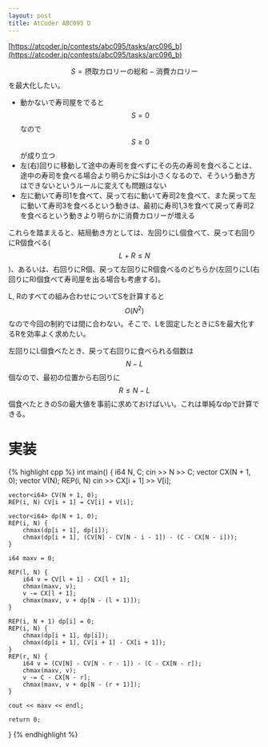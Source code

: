 ```yaml
---
layout: post
title: AtCoder ABC095 D
---
```


[https://atcoder.jp/contests/abc095/tasks/arc096_b](https://atcoder.jp/contests/abc095/tasks/arc096_b)

$$S = \text{摂取カロリーの総和} - \text{消費カロリー}$$を最大化したい。

- 動かないで寿司屋をでると$$S = 0$$なので$$S \ge 0$$が成り立つ
- 左(右)回りに移動して途中の寿司を食べずにその先の寿司を食べることは、途中の寿司を食べる場合より明らかにSは小さくなるので、そういう動き方はできないというルールに変えても問題はない
- 左に動いて寿司1を食べて、戻って右に動いて寿司2を食べて、また戻って左に動いて寿司3を食べるという動きは、最初に寿司1,3を食べて戻って寿司2を食べるという動きより明らかに消費カロリーが増える

これらを踏まえると、結局動き方としては、左回りにL個食べて、戻って右回りにR個食べる($$L + R \le N$$)、あるいは、右回りにR個、戻って左回りにR個食べるのどちらか(左回りにL(右回りにR)個食べて寿司屋を出る場合も考慮する)。

L, Rのすべての組み合わせについてSを計算すると$$O(N^2)$$なので今回の制約では間に合わない。そこで、Lを固定したときにSを最大化するRを効率よく求めたい。

左回りにL個食べたとき、戻って右回りに食べられる個数は$$N - L$$個なので、最初の位置から右回りに$$R \le N - L$$個食べたときのSの最大値を事前に求めておけばいい。これは単純なdpで計算できる。

# 実装

{% highlight cpp %}
int main() {
    i64 N, C; cin >> N >> C;
    vector<i64> CX(N + 1, 0);
    vector<i64> V(N);
    REP(i, N) cin >> CX[i + 1] >> V[i];

    vector<i64> CV(N + 1, 0);
    REP(i, N) CV[i + 1] = CV[i] + V[i];

    vector<i64> dp(N + 1, 0);
    REP(i, N) {
        chmax(dp[i + 1], dp[i]);
        chmax(dp[i + 1], (CV[N] - CV[N - i - 1]) - (C - CX[N - i]));
    }

    i64 maxv = 0;

    REP(l, N) {
        i64 v = CV[l + 1] - CX[l + 1];
        chmax(maxv, v);
        v -= CX[l + 1];
        chmax(maxv, v + dp[N - (l + 1)]);
    }

    REP(i, N + 1) dp[i] = 0;
    REP(i, N) {
        chmax(dp[i + 1], dp[i]);
        chmax(dp[i + 1], CV[i + 1] - CX[i + 1]);
    }
    REP(r, N) {
        i64 v = (CV[N] - CV[N - r - 1]) - (C - CX[N - r]);
        chmax(maxv, v);
        v -= C - CX[N - r];
        chmax(maxv, v + dp[N - (r + 1)]);
    }

    cout << maxv << endl;

    return 0;
}
{% endhighlight %}